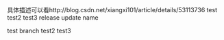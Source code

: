 具体描述可以看http://blog.csdn.net/xiangxi101/article/details/53113736
test
test2
test3
release update name


test branch
test2
test3
